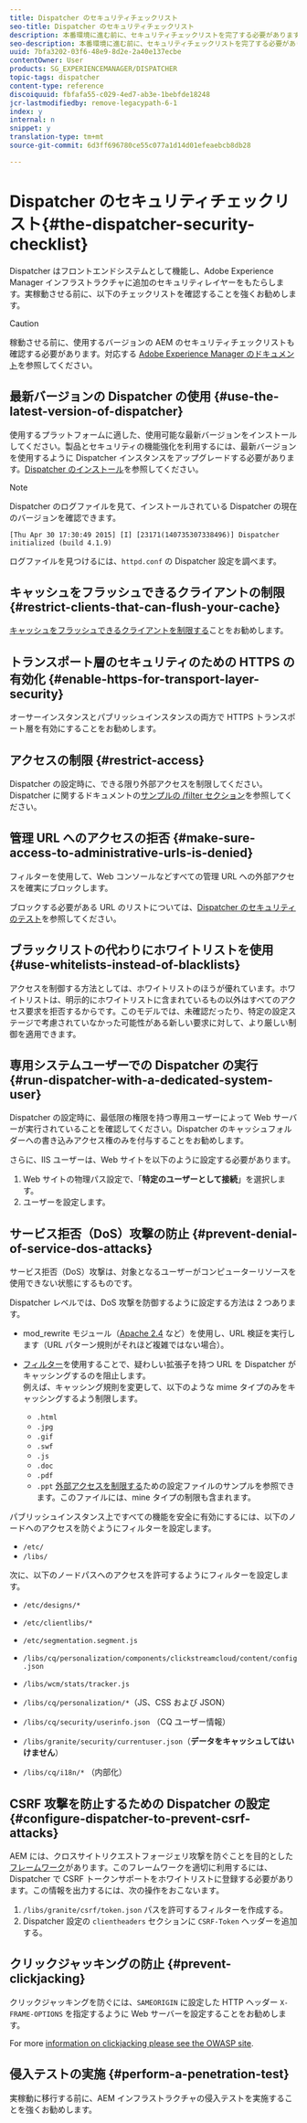 ```yaml
---
title: Dispatcher のセキュリティチェックリスト
seo-title: Dispatcher のセキュリティチェックリスト
description: 本番環境に進む前に、セキュリティチェックリストを完了する必要があります。
seo-description: 本番環境に進む前に、セキュリティチェックリストを完了する必要があります。
uuid: 7bfa3202-03f6-48e9-8d2e-2a40e137ecbe
contentOwner: User
products: SG_EXPERIENCEMANAGER/DISPATCHER
topic-tags: dispatcher
content-type: reference
discoiquuid: fbfafa55-c029-4ed7-ab3e-1bebfde18248
jcr-lastmodifiedby: remove-legacypath-6-1
index: y
internal: n
snippet: y
translation-type: tm+mt
source-git-commit: 6d3ff696780ce55c077a1d14d01efeaebcb8db28

---
```



# Dispatcher のセキュリティチェックリスト{#the-dispatcher-security-checklist}

<!-- 

Comment Type: remark
Last Modified By: unknown unknown (ims-author-00AF43764F54BE740A490D44@AdobeID)
Last Modified Date: 2015-06-05T05:14:35.365-0400

<p>Food for thought listed on <a href="https://jira.corp.adobe.com/browse/DOC-5649">DOC-5649</a>. To be considered while proof-reading.</p> 
<p> </p>

 -->

Dispatcher はフロントエンドシステムとして機能し、Adobe Experience Manager インフラストラクチャに追加のセキュリティレイヤーをもたらします。実稼動させる前に、以下のチェックリストを確認することを強くお勧めします。

>[!CAUTION]
>
>稼動させる前に、使用するバージョンの AEM のセキュリティチェックリストも確認する必要があります。対応する [Adobe Experience Manager のドキュメント](https://helpx.adobe.com/experience-manager/6-3/sites/administering/using/security-checklist.html)を参照してください。

## 最新バージョンの Dispatcher の使用 {#use-the-latest-version-of-dispatcher}

使用するプラットフォームに適した、使用可能な最新バージョンをインストールしてください。製品とセキュリティの機能強化を利用するには、最新バージョンを使用するように Dispatcher インスタンスをアップグレードする必要があります。[Dispatcher のインストール](dispatcher-install.md)を参照してください。

>[!NOTE]
>
>Dispatcher のログファイルを見て、インストールされている Dispatcher の現在のバージョンを確認できます。
>
>`[Thu Apr 30 17:30:49 2015] [I] [23171(140735307338496)] Dispatcher initialized (build 4.1.9)`
>
>ログファイルを見つけるには、`httpd.conf` の Dispatcher 設定を調べます。

## キャッシュをフラッシュできるクライアントの制限 {#restrict-clients-that-can-flush-your-cache}

[キャッシュをフラッシュできるクライアントを制限する](dispatcher-configuration.md#limiting-the-clients-that-can-flush-the-cache)ことをお勧めします。

## トランスポート層のセキュリティのための HTTPS の有効化 {#enable-https-for-transport-layer-security}

オーサーインスタンスとパブリッシュインスタンスの両方で HTTPS トランスポート層を有効にすることをお勧めします。

<!-- 

Comment Type: remark
Last Modified By: unknown unknown (ims-author-00AF43764F54BE740A490D44@AdobeID)
Last Modified Date: 2015-06-26T04:41:28.841-0400

<p>Recommended to have SSL termination, front end SSL.</p> 
<p>Question is do we want to have SSL communication between dispatcher and AEM instances (publish and/or author).</p> 
<p>We might want to have two items:</p> 
<ul> 
 <li>MUST HTTPS clients -&gt; dispatcher / load balancer</li> 
 <li>NICE load balancer -&gt; dispatcher<br /> </li> 
 <li>NICE dispatcher -&gt; instances if sensitive information such as credit cards / or infrastructure requirements such as DMZ</li> 
</ul>

 -->

## アクセスの制限 {#restrict-access}

Dispatcher の設定時に、できる限り外部アクセスを制限してください。Dispatcher に関するドキュメントの[サンプルの /filter セクション](dispatcher-configuration.md#main-pars_184_1_title)を参照してください。

## 管理 URL へのアクセスの拒否 {#make-sure-access-to-administrative-urls-is-denied}

フィルターを使用して、Web コンソールなどすべての管理 URL への外部アクセスを確実にブロックします。

ブロックする必要がある URL のリストについては、[Dispatcher のセキュリティのテスト](dispatcher-configuration.md#testing-dispatcher-security)を参照してください。

## ブラックリストの代わりにホワイトリストを使用 {#use-whitelists-instead-of-blacklists}

アクセスを制御する方法としては、ホワイトリストのほうが優れています。ホワイトリストは、明示的にホワイトリストに含まれているもの以外はすべてのアクセス要求を拒否するからです。このモデルでは、未確認だったり、特定の設定ステージで考慮されていなかった可能性がある新しい要求に対して、より厳しい制御を適用できます。

## 専用システムユーザーでの Dispatcher の実行 {#run-dispatcher-with-a-dedicated-system-user}

Dispatcher の設定時に、最低限の権限を持つ専用ユーザーによって Web サーバーが実行されていることを確認してください。Dispatcher のキャッシュフォルダーへの書き込みアクセス権のみを付与することをお勧めします。

さらに、IIS ユーザーは、Web サイトを以下のように設定する必要があります。

1. Web サイトの物理パス設定で、「**特定のユーザーとして接続**」を選択します。
1. ユーザーを設定します。

## サービス拒否（DoS）攻撃の防止 {#prevent-denial-of-service-dos-attacks}

サービス拒否（DoS）攻撃は、対象となるユーザーがコンピューターリソースを使用できない状態にするものです。

Dispatcher レベルでは、DoS 攻撃を防御するように設定する方法は 2 つあります。[](https://docs.adobe.com/content/docs/en/dispatcher.html#/filter (フィルター))

* mod_rewrite モジュール（[Apache 2.4](https://httpd.apache.org/docs/2.4/mod/mod_rewrite.html) など）を使用し、URL 検証を実行します（URL パターン規則がそれほど複雑ではない場合）。

* [フィルター](dispatcher-configuration.md#configuring-access-to-conten-tfilter)を使用することで、疑わしい拡張子を持つ URL を Dispatcher がキャッシングするのを阻止します。\
   例えば、キャッシング規則を変更して、以下のような mime タイプのみをキャッシングするよう制限します。

   * `.html`
   * `.jpg`
   * `.gif`
   * `.swf`
   * `.js`
   * `.doc`
   * `.pdf`
   * `.ppt`
   [外部アクセスを制限する](#restrict-access)ための設定ファイルのサンプルを参照できます。このファイルには、mine タイプの制限も含まれます。

パブリッシュインスタンス上ですべての機能を安全に有効にするには、以下のノードへのアクセスを防ぐようにフィルターを設定します。

* `/etc/`
* `/libs/`

次に、以下のノードパスへのアクセスを許可するようにフィルターを設定します。

* `/etc/designs/*`
* `/etc/clientlibs/*`
* `/etc/segmentation.segment.js`
* `/libs/cq/personalization/components/clickstreamcloud/content/config.json`
* `/libs/wcm/stats/tracker.js`
* `/libs/cq/personalization/*`（JS、CSS および JSON）
* `/libs/cq/security/userinfo.json` （CQ ユーザー情報）
* `/libs/granite/security/currentuser.json`（**データをキャッシュしてはいけません**）

* `/libs/cq/i18n/*` （内部化）

<!-- 

Comment Type: remark
Last Modified By: unknown unknown (ims-author-00AF43764F54BE740A490D44@AdobeID)
Last Modified Date: 2015-06-26T04:38:17.016-0400

<p>We need to highlight whether a path applies to all versions or specific ones.<br /> </p>

 -->

## CSRF 攻撃を防止するための Dispatcher の設定 {#configure-dispatcher-to-prevent-csrf-attacks}

AEM には、クロスサイトリクエストフォージェリ攻撃を防ぐことを目的とした[フレームワーク](https://helpx.adobe.com/experience-manager/6-3/sites/administering/using/security-checklist.html#verification-steps)があります。このフレームワークを適切に利用するには、Dispatcher で CSRF トークンサポートをホワイトリストに登録する必要があります。この情報を出力するには、次の操作をおこないます。

1. `/libs/granite/csrf/token.json` パスを許可するフィルターを作成する。
1. Dispatcher 設定の `clientheaders` セクションに `CSRF-Token` ヘッダーを追加する。

## クリックジャッキングの防止 {#prevent-clickjacking}

クリックジャッキングを防ぐには、`SAMEORIGIN` に設定した HTTP ヘッダー `X-FRAME-OPTIONS` を指定するように Web サーバーを設定することをお勧めします。

For more [information on clickjacking please see the OWASP site](https://www.owasp.org/index.php/Clickjacking).

## 侵入テストの実施 {#perform-a-penetration-test}

実稼動に移行する前に、AEM インフラストラクチャの侵入テストを実施することを強くお勧めします。

